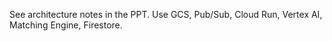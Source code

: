 See architecture notes in the PPT. Use GCS, Pub/Sub, Cloud Run, Vertex AI, Matching Engine, Firestore.
